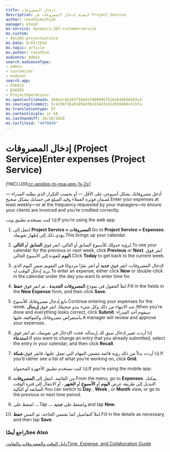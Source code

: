 ```yaml
---
title: إدخال المصروفات
description: كيفية إدخال المصروفات في Project Service
author: revathimuthiah
manager: kfend
ms.service: dynamics-365-customerservice
ms.custom:
- dyn365-projectservice
ms.date: 8/03/2018
ms.topic: article
ms.author: revathim
audience: Admin
search.audienceType:
- admin
- customizer
- enduser
search.app:
- D365CE
- D365PS
- ProjectOperations
ms.openlocfilehash: 360e2c6b103f3d441fd89995751ba038036563c4
ms.sourcegitcommit: 5c4c9bf3ba018562d6cb3443c01d550489c415fa
ms.translationtype: HT
ms.contentlocale: ar-SA
ms.lasthandoff: 10/16/2020
ms.locfileid: "4070848"
---
```

# <a name="enter-expenses-project-service"></a><span data-ttu-id="0f74d-103">إدخال المصروفات (Project Service)</span><span class="sxs-lookup"><span data-stu-id="0f74d-103">Enter expenses (Project Service)</span></span>

[!INCLUDE[cc-applies-to-psa-app-1x-2x](../includes/cc-applies-to-psa-app-1x-2x.md)]

<span data-ttu-id="0f74d-104">أدخل مصروفاتك بشكل أسبوعي على الأقل — أو بحسب التكرار الذي يطلبه المدراء — لضمان فوترة العملاء وقيد المبلغ في حسابك بشكل صحيح.</span><span class="sxs-lookup"><span data-stu-id="0f74d-104">Enter your expenses at least weekly—or at the frequency requested by your managers—to ensure your clients are invoiced and you’re credited correctly.</span></span>  
  
 <span data-ttu-id="0f74d-105">إذا كنت تستخدم تطبيق ويب:</span><span class="sxs-lookup"><span data-stu-id="0f74d-105">If you’re using the web app:</span></span>  
  
1. <span data-ttu-id="0f74d-106">انتقل إلى **Project Service > المصروفات**.</span><span class="sxs-lookup"><span data-stu-id="0f74d-106">Go to **Project Service > Expenses**.</span></span> <span data-ttu-id="0f74d-107">يؤدي ذلك إلى إظهار تقويمك.</span><span class="sxs-lookup"><span data-stu-id="0f74d-107">This brings up your calendar.</span></span>  
  
2. <span data-ttu-id="0f74d-108">لرؤية جدولك للأسبوع السابق أو التالي، انقر فوق **السابق** أو **التالي**.</span><span class="sxs-lookup"><span data-stu-id="0f74d-108">To see your calendar for the previous or next week, click **Previous** or **Next**.</span></span> <span data-ttu-id="0f74d-109">انقر فوق **اليوم** للعودة إلى الأسبوع الحالي.</span><span class="sxs-lookup"><span data-stu-id="0f74d-109">Click **Today** to get back to the current week.</span></span>  
  
3. <span data-ttu-id="0f74d-110">لإدخال المصروفات، انقر فوق **جديد** أو انقر نقرًا مزدوجًا في التقويم ضمن اليوم الذي تريد إدخال الوقت له.</span><span class="sxs-lookup"><span data-stu-id="0f74d-110">To enter an expense, either click **New** or double-click in the calendar under the day you want to enter time for.</span></span>  
  
4. <span data-ttu-id="0f74d-111">املأ الحقول في نموذج **المصروفات الجديدة** ، ثم انقر فوق **حفظ**.</span><span class="sxs-lookup"><span data-stu-id="0f74d-111">Fill in the fields in the **New Expense** form, and then click **Save**.</span></span>  
  
5. <span data-ttu-id="0f74d-112">تابع إدخال مصروفاتك للأسبوع.</span><span class="sxs-lookup"><span data-stu-id="0f74d-112">Continue entering your expenses for the week.</span></span> <span data-ttu-id="0f74d-113">عند الانتهاء من ذلك وكل شيء يبدو صحيحًا، انقر فوق **إرسال**.</span><span class="sxs-lookup"><span data-stu-id="0f74d-113">When you’re done and everything looks correct, click **Submit**.</span></span> <span data-ttu-id="0f74d-114">سيقوم أحد المدراء باستعراض مصروفاتك والموافقة عليها.</span><span class="sxs-lookup"><span data-stu-id="0f74d-114">A manager will review and approve your expenses.</span></span>  
  
6. <span data-ttu-id="0f74d-115">إذا أردت تغيير إدخال سبق لك إرساله، فحدد الإدخال في تقويمك، ثم انقر فوق **استدعاء**.</span><span class="sxs-lookup"><span data-stu-id="0f74d-115">If you want to change an entry that you already submitted, select the entry in your calendar, and then click **Recall**.</span></span>  
  
7. <span data-ttu-id="0f74d-116">إذا أردت بدلاً من ذلك رؤية قائمة تتضمن المهام التي تعمل عليها، فانقر فوق **شبكة**.</span><span class="sxs-lookup"><span data-stu-id="0f74d-116">If you’d rather see a list of what you’re working on, click **Grid**.</span></span>  
  
   <span data-ttu-id="0f74d-117">إذا كنت تستخدم تطبيق الأجهزة المحمولة:</span><span class="sxs-lookup"><span data-stu-id="0f74d-117">If you’re using the mobile app:</span></span>  
  
8. <span data-ttu-id="0f74d-118">من القائمة، انتقل إلى **المصروفات**.</span><span class="sxs-lookup"><span data-stu-id="0f74d-118">From the menu, go to **Expenses**.</span></span>     <span data-ttu-id="0f74d-119">يمكنك التبديل إلى طريقة عرض **اليوم** أو **الأسبوع** أو **الشهر** ، أو الانتقال إلى فترة الوقت السابقة أو التالية.</span><span class="sxs-lookup"><span data-stu-id="0f74d-119">You can switch to **Day** , **Week** , or **Month** view, or go to the previous or next time period.</span></span>  
  
9. <span data-ttu-id="0f74d-120">اضغط على **…**</span><span class="sxs-lookup"><span data-stu-id="0f74d-120">Tap **…**</span></span> <span data-ttu-id="0f74d-121">واضغط على **جديد**.</span><span class="sxs-lookup"><span data-stu-id="0f74d-121">and tap **New**.</span></span>  
  
10. <span data-ttu-id="0f74d-122">املأ التفاصيل كما تقتضي الحاجة، ثم المس **حفظ**.</span><span class="sxs-lookup"><span data-stu-id="0f74d-122">Fill in the details as necessary, and then tap **Save**.</span></span>  
  
### <a name="see-also"></a><span data-ttu-id="0f74d-123">راجع أيضًا</span><span class="sxs-lookup"><span data-stu-id="0f74d-123">See Also</span></span>  
 [<span data-ttu-id="0f74d-124">دليل الوقت والمصروفات والتعاون</span><span class="sxs-lookup"><span data-stu-id="0f74d-124">Time, Expense, and Collaboration Guide</span></span>](../psa/time-expense-collaboration-guide.md)
